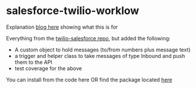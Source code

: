 salesforce-twilio-worklow
=========================
Explanation [blog here](https://shane-force.herokuapp.com/2014/12/04/sms-text-from-salesforce-workflow/) showing what this is for

Everything from the [twilio-salesforce repo](https://github.com/twilio/twilio-salesforce), but added the following:

* A custom object to hold messages (to/from numbers plus message text)
* a trigger and helper class to take messages of type Inbound and push them to the API
* test coverage for the above

You can install from the code here OR find the package located [here](https://login.salesforce.com/packaging/installPackage.apexp?p0=04tj0000001WfqF) 